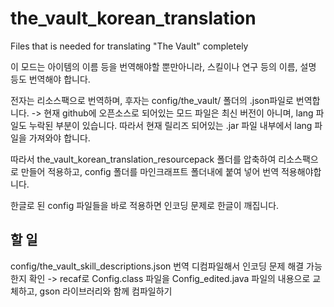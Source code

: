 # the_vault_korean_translation
Files that is needed for translating "The Vault" completely

이 모드는 아이템의 이름 등을 번역해야할 뿐만아니라, 스킬이나 연구 등의 이름, 설명 등도 번역해야 합니다.

전자는 리소스팩으로 번역하며, 후자는 config/the_vault/ 폴더의 .json파일로 번역합니다.
-> 현재 github에 오픈소스로 되어있는 모드 파일은 최신 버전이 아니며,
 lang 파일도 누락된 부분이 있습니다. 따라서 현재 릴리즈 되어있는 .jar 파일 내부에서 lang 파일을 가져와야 합니다.

따라서 the_vault_korean_translation_resourcepack 폴더를 압축하여 리소스팩으로 만들어 적용하고, config 폴더를 마인크래프트 폴더내에 붙여 넣어 번역 적용해야합니다.

한글로 된 config 파일들을 바로 적용하면 인코딩 문제로 한글이 깨집니다.


## 할 일
config/the_vault_skill_descriptions.json 번역
디컴파일해서 인코딩 문제 해결 가능한지 확인 -> recaf로 Config.class 파일을 Config_edited.java 파일의 내용으로 교체하고, gson 라이브러리와 함께 컴파일하기

